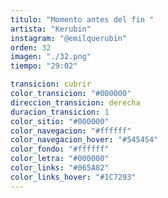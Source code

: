 ```yaml
---
titulo: "Momento antes del fin "
artista: "Kerubin"
instagram: "@emilquerubin"
orden: 32
imagen: "./32.png"
tiempo: "29:02"

transicion: cubrir
color_transicion: "#000000"
direccion_transicion: derecha
duracion_transicion: 1
color_sitio: "#000000"
color_navegacion: "#ffffff"
color_navegacion_hover: "#545454"
color_fondo: "#ffffff"
color_letra: "#000000"
color_links: "#065A82"
color_links_hover: "#1C7293"
---
```

